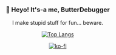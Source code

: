 <div align="center">
  <h3>👋 Heyo! It's-a me, ButterDebugger</h3>
  
  I make stupid stuff for fun... beware.
  
  [![Top Langs](https://github-readme-stats.vercel.app/api/top-langs/?username=ButterDebugger&layout=compact&text_color=e1e1e6&title_color=8556ff&bg_color=02070f)](https://github.com/ButterDebugger)
  
  [![ko-fi](https://ko-fi.com/img/githubbutton_sm.svg)](https://ko-fi.com/M4M5DBPS1)
</div>
